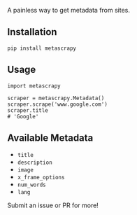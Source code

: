 A painless way to get metadata from sites.

## Installation

`pip install metascrapy`

## Usage

```
import metascrapy

scraper = metascrapy.Metadata()
scraper.scrape('www.google.com')
scraper.title
# 'Google'
```

## Available Metadata

* `title`
* `description`
* `image`
* `x_frame_options`
* `num_words`
* `lang`

Submit an issue or PR for more!